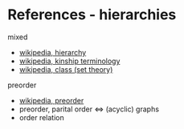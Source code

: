
<!-- ======================================================================= -->
# References - hierarchies

mixed

* [wikipedia, hierarchy](https://en.wikipedia.org/wiki/Hierarchy)
* [wikipedia, kinship terminology](https://en.wikipedia.org/wiki/Kinship_terminology)
* [wikipedia, class (set theory)](https://en.wikipedia.org/wiki/Class_%28set_theory%29)

preorder

* [wikipedia, preorder](https://en.wikipedia.org/wiki/Preorder)
* preorder, parital order <=> (acyclic) graphs
* order relation
